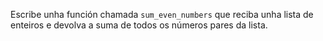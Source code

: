 Escribe unha función chamada `sum_even_numbers` que reciba unha lista de enteiros e devolva a suma de todos os números pares da lista.
